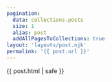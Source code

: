 ```yaml
---
pagination:
  data: collections.posts
  size: 1
  alias: post
  addAllPagesToCollections: true
layout: 'layouts/post.njk'
permalink: '{{ post.url }}'
---
```


{{ post.html | safe }}
